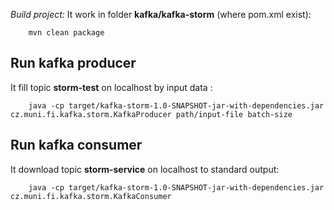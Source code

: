 <i>Build project:</i> It work in folder <b>kafka/kafka-storm</b> (where pom.xml exist):

        mvn clean package

Run kafka producer
----------------------------

It fill topic <b>storm-test</b> on localhost by input data :

        java -cp target/kafka-storm-1.0-SNAPSHOT-jar-with-dependencies.jar cz.muni.fi.kafka.storm.KafkaProducer path/input-file batch-size

Run kafka consumer
----------------------------

It download topic <b>storm-service</b> on localhost to standard output:

        java -cp target/kafka-storm-1.0-SNAPSHOT-jar-with-dependencies.jar cz.muni.fi.kafka.storm.KafkaConsumer